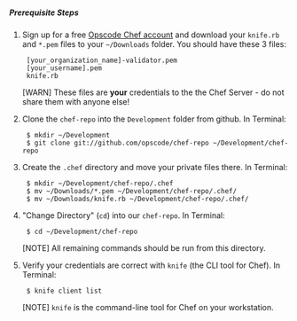 ##### Prerequisite Steps
1. Sign up for a free [Opscode Chef account][chef-hosted] and download your `knife.rb` and `*.pem` files to your `~/Downloads` folder. You should have these 3 files:

        [your_organization_name]-validator.pem
        [your_username].pem
        knife.rb

    [WARN] These files are **your** credentials to the the Chef Server - do not share them with anyone else!

1. Clone the `chef-repo` into the `Development` folder from github. In Terminal:

        $ mkdir ~/Development
        $ git clone git://github.com/opscode/chef-repo ~/Development/chef-repo

1. Create the `.chef` directory and move your private files there. In Terminal:

        $ mkdir ~/Development/chef-repo/.chef
        $ mv ~/Downloads/*.pem ~/Development/chef-repo/.chef/
        $ mv ~/Downloads/knife.rb ~/Development/chef-repo/.chef/

1. "Change Directory" (`cd`) into our `chef-repo`. In Terminal:

        $ cd ~/Development/chef-repo

    [NOTE] All remaining commands should be run from this directory.

1. Verify your credentials are correct with `knife` (the CLI tool for Chef). In Terminal:

        $ knife client list

    [NOTE] `knife` is the command-line tool for Chef on your workstation.

[chef-hosted]: http://www.opscode.com/hosted-chef/ "Sign up for Hosted Chef"
